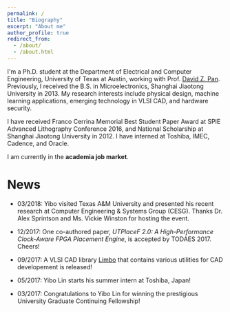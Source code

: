 ```yaml
---
permalink: /
title: "Biography"
excerpt: "About me"
author_profile: true
redirect_from: 
  - /about/
  - /about.html
---
```


I'm a Ph.D. student at the Department of Electrical and Computer Engineering, University of Texas at Austin, 
working with Prof. [David Z. Pan](http://www.ece.utexas.edu/~dpan/).
Previously, I received the B.S. in Microelectronics, Shanghai Jiaotong University in 2013.
My research interests include physical design, machine learning applications, emerging technology in VLSI CAD, and hardware security. 

I have received Franco Cerrina Memorial Best Student Paper Award at SPIE Advanced Lithography Conference 2016, and National Scholarship at Shanghai Jiaotong University in 2012. 
I have interned at Toshiba, IMEC, Cadence, and Oracle.

I am currently in the **academia job market**. 

News
======

* 03/2018: Yibo visited Texas A&M University and presented his recent research at Computer Engineering & Systems Group (CESG). 
Thanks Dr. Alex Sprintson and Ms. Vickie Winston for hosting the event. 

* 12/2017: One co-authored paper, _UTPlaceF 2.0: A High-Performance Clock-Aware FPGA Placement Engine_, is accepted by TODAES 2017. Cheers!

* 09/2017: A VLSI CAD library [Limbo](https://github.com/limbo018/Limbo) that contains various utilities for CAD developement is released!

* 05/2017: Yibo Lin starts his summer intern at Toshiba, Japan!

* 03/2017: Congratulations to Yibo Lin for winning the prestigious University Graduate Continuing Fellowship!
